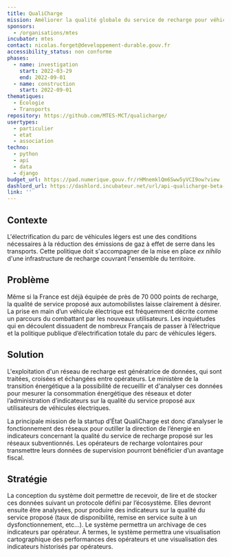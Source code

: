 ```yaml
---
title: QualiCharge
mission: Améliorer la qualité globale du service de recharge pour véhicules électriques en analysant les données de supervision
sponsors:
  - /organisations/mtes
incubator: mtes
contact: nicolas.forget@developpement-durable.gouv.fr
accessibility_status: non conforme
phases:
  - name: investigation
    start: 2022-03-29
    end: 2022-09-01
  - name: construction
    start: 2022-09-01
thematiques:
  - Écologie
  - Transports
repository: https://github.com/MTES-MCT/qualicharge/
usertypes:
  - particulier
  - etat
  - association
techno:
  - python
  - api
  - data
  - django
budget_url: https://pad.numerique.gouv.fr/rHMnemklQm6Sww5yVCI9ow?view
dashlord_url: https://dashlord.incubateur.net/url/api-qualicharge-beta-gouv-fr-api-v1-docs/
link: ''
---
```

## Contexte

L'électrification du parc de véhicules légers est une des conditions nécessaires à la réduction des émissions de gaz à effet de serre dans les transports. Cette politique doit s'accompagner de la mise en place *ex nihilo* d'une infrastructure de recharge couvrant l'ensemble du territoire.

## Problème

Même si la France est déjà équipée de près de 70 000 points de recharge, la qualité de service proposé aux automobilistes laisse clairement à désirer. La prise en main d’un véhicule électrique est fréquemment décrite comme un parcours du combattant par les nouveaux utilisateurs. Les inquiétudes qui en découlent dissuadent de nombreux Français de passer à l’électrique et la politique publique d’électrification totale du parc de véhicules légers.

## Solution

L'exploitation d'un réseau de recharge est génératrice de données, qui sont traitées, croisées et échangées entre opérateurs. Le ministère de la transition énergétique a la possibilité de recueillir et d'analyser ces données pour mesurer la consommation énergétique des réseaux et doter l’administration d’indicateurs sur la qualité du service proposé aux utilisateurs de véhicules électriques.

La principale mission de la startup d’État QualiCharge est donc d’analyser le fonctionnement des réseaux pour outiller la direction de l’énergie en indicateurs concernant la qualité du service de recharge proposé sur les réseaux subventionnés. Les opérateurs de recharge volontaires pour transmettre leurs données de supervision pourront bénéficier d’un avantage fiscal.

## Stratégie

La conception du système doit permettre de recevoir, de lire et de stocker ces données suivant un protocole défini par l’écosystème. Elles devront ensuite être analysées, pour produire des indicateurs sur la qualité du service proposé (taux de disponibilité, remise en service suite à un dysfonctionnement, etc…). Le système permettra un archivage de ces indicateurs par opérateur. À termes, le système permettra une visualisation cartographique des performances des opérateurs et une visualisation des indicateurs historisés par opérateurs.